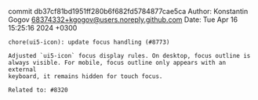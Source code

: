 commit db37cf81bd1951ff280b6f682fd5784877cae5ca
Author: Konstantin Gogov <68374332+kgogov@users.noreply.github.com>
Date:   Tue Apr 16 15:25:16 2024 +0300

    chore(ui5-icon): update focus handling (#8773)
    
    Adjusted `ui5-icon` focus display rules. On desktop, focus outline is
    always visible. For mobile, focus outline only appears with an external
    keyboard, it remains hidden for touch focus.
    
    Related to: #8320
